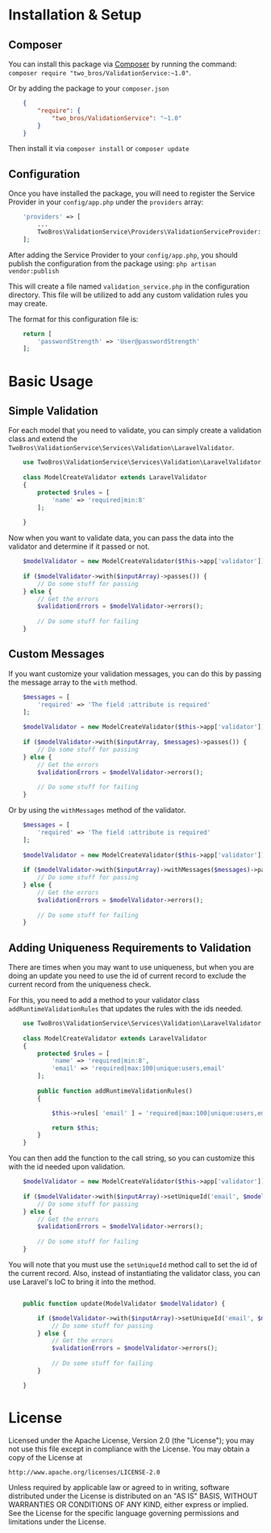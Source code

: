 # Installation & Setup

## Composer
You can install this package via <a href="http://getcomposer.org">Composer</a> by running the command: `composer require "two_bros/ValidationService:~1.0"`.

Or by adding the package to your `composer.json`
```json
    {
        "require": {
            "two_bros/ValidationService": "~1.0"
        }
    }
```
Then install it via `composer install` or `composer update`

## Configuration
Once you have installed the package, you will need to register the Service Provider in your `config/app.php` under the `providers` array:
```php
    'providers' => [
        ...
        TwoBros\ValidationService\Providers\ValidationServiceProvider::class,
    ];
```
After adding the Service Provider to your `config/app.php`, you should publish the configuration from the package using: `php artisan vendor:publish`

This will create a file named `validation_service.php` in the configuration directory. This file will be utilized to add any custom validation rules you may create.

The format for this configuration file is:
```php
    return [
        'passwordStrength' => 'User@passwordStrength'
    ];
```
# Basic Usage

## Simple Validation

For each model that you need to validate, you can simply create a validation class and extend the `TwoBros\ValidationService\Services\Validation\LaravelValidator`.

```php
    use TwoBros\ValidationService\Services\Validation\LaravelValidator;
    
    class ModelCreateValidator extends LaravelValidator
    {
        protected $rules = [
            'name' => 'required|min:8'
        ];
        
    }
```

Now when you want to validate data, you can pass the data into the validator and determine if it passed or not.

```php
    $modelValidator = new ModelCreateValidator($this->app['validator']);
    
    if ($modelValidator->with($inputArray)->passes()) {
        // Do some stuff for passing
    } else {
        // Get the errors
        $validationErrors = $modelValidator->errors();
        
        // Do some stuff for failing
    }
```

## Custom Messages

If you want customize your validation messages, you can do this by passing the message array to the `with` method.

```php
    $messages = [
        'required' => 'The field :attribute is required'
    ];
    
    $modelValidator = new ModelCreateValidator($this->app['validator']);
    
    if ($modelValidator->with($inputArray, $messages)->passes()) {
        // Do some stuff for passing
    } else {
        // Get the errors
        $validationErrors = $modelValidator->errors();
        
        // Do some stuff for failing
    }            
```

Or by using the `withMessages` method of the validator.

```php
    $messages = [
        'required' => 'The field :attribute is required'
    ];
    
    $modelValidator = new ModelCreateValidator($this->app['validator']);
    
    if ($modelValidator->with($inputArray)->withMessages($messages)->passes()) {
        // Do some stuff for passing
    } else {
        // Get the errors
        $validationErrors = $modelValidator->errors();
        
        // Do some stuff for failing
    }
```

## Adding Uniqueness Requirements to Validation
There are times when you may want to use uniqueness, but when you are doing an update you need to use the id of current record to exclude the current record from the uniqueness check.

For this, you need to add a method to your validator class `addRuntimeValidationRules` that updates the rules with the ids needed.

```php
    use TwoBros\ValidationService\Services\Validation\LaravelValidator;
    
    class ModelCreateValidator extends LaravelValidator
    {
        protected $rules = [
            'name' => 'required|min:8',
            'email' => 'required|max:100|unique:users,email'
        ];
        
        public function addRuntimeValidationRules()
        {

            $this->rules[ 'email' ] = 'required|max:100|unique:users,email,' . $this->uniqueIds[ 'email' ];

            return $this;
        }
    }
```

You can then add the function to the call string, so you can customize this with the id needed upon validation.

```php
    $modelValidator = new ModelCreateValidator($this->app['validator']);
    
    if ($modelValidator->with($inputArray)->setUniqueId('email', $modelToUpdate->id)->addRuntimeValidationRules()->passes()) {
        // Do some stuff for passing
    } else {
        // Get the errors
        $validationErrors = $modelValidator->errors();
        
        // Do some stuff for failing
    }
```

You will note that you must use the `setUniqueId` method call to set the id of the current record. Also, instead of instantiating the validator class, you can use Laravel's IoC to bring it into the method.

```php

    public function update(ModelValidator $modelValidator) {

        if ($modelValidator->with($inputArray)->setUniqueId('email', $modelToUpdate->id)->addRuntimeValidationRules()->passes()) {
            // Do some stuff for passing
        } else {
            // Get the errors
            $validationErrors = $modelValidator->errors();
            
            // Do some stuff for failing
        }

    }
```

# License

Licensed under the Apache License, Version 2.0 (the "License");
you may not use this file except in compliance with the License.
You may obtain a copy of the License at

    http://www.apache.org/licenses/LICENSE-2.0

Unless required by applicable law or agreed to in writing, software
distributed under the License is distributed on an "AS IS" BASIS,
WITHOUT WARRANTIES OR CONDITIONS OF ANY KIND, either express or implied.
See the License for the specific language governing permissions and
limitations under the License.